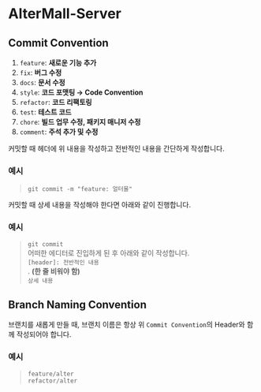# AlterMall-Server

## Commit Convention

1. `feature`: **새로운 기능 추가**
2. `fix`: **버그 수정**
3. `docs`: **문서 수정**
4. `style`: **코드 포맷팅 → Code Convention**
5. `refactor`: **코드 리팩토링**
6. `test`: **테스트 코드**
7. `chore`: **빌드 업무 수정, 패키지 매니저 수정**
8. `comment`: **주석 추가 및 수정**

커밋할 때 헤더에 위 내용을 작성하고 전반적인 내용을 간단하게 작성합니다.

### 예시

> `git commit -m "feature: 얼터몰"`

커밋할 때 상세 내용을 작성해야 한다면 아래와 같이 진행합니다.

### 예시

> `git commit`  
> 어떠한 에디터로 진입하게 된 후 아래와 같이 작성합니다.  
> `[header]: 전반적인 내용`  
> . **(한 줄 비워야 함)**  
> `상세 내용`

## Branch Naming Convention

브랜치를 새롭게 만들 때, 브랜치 이름은 항상 위 `Commit Convention`의 Header와 함께 작성되어야 합니다.

### 예시

> `feature/alter`  
> `refactor/alter`


